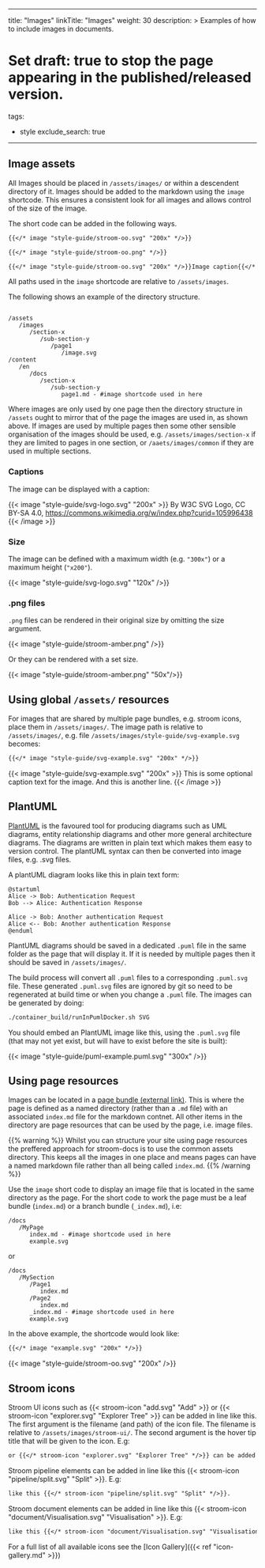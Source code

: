 
---
title: "Images"
linkTitle: "Images"
weight: 30
description: >
  Examples of how to include images in documents.
# Set draft: true to stop the page appearing in the published/released version.
tags:
  - style
exclude_search: true

---

## Image assets

All Images should be placed in `/assets/images/` or within a descendent directory of it.
Images should be added to the markdown using the `image` shortcode.
This ensures a consistent look for all images and allows control of the size of the image.

The short code can be added in the following ways.

```markdown
{{</* image "style-guide/stroom-oo.svg" "200x" */>}}

{{</* image "style-guide/stroom-oo.png" */>}}

{{</* image "style-guide/stroom-oo.svg" "200x" */>}}Image caption{{</* /image */>}}
```

All paths used in the `image` shortcode are relative to `/assets/images`.

The following shows an example of the directory structure.

```text

/assets
   /images
      /section-x
         /sub-section-y
            /page1
               /image.svg
/content
   /en
      /docs
         /section-x
            /sub-section-y
               page1.md - #image shortcode used in here
```

Where images are only used by one page then the directory structure in `/assets` ought to mirror that of the page the images are used in, as shown above.
If images are used by multiple pages then some other sensible organisation of the images should be used, e.g. `/assets/images/section-x` if they are limited to pages in one section, or `/aaets/images/common` if they are used in multiple sections.


### Captions

The image can be displayed with a caption:

{{< image "style-guide/svg-logo.svg" "200x" >}}
By W3C SVG Logo, CC BY-SA 4.0, https://commons.wikimedia.org/w/index.php?curid=105996438
{{< /image >}}


### Size

The image can be defined with a maximum width (e.g. `"300x"`) or a maximum height (`"x200"`).

{{< image "style-guide/svg-logo.svg" "120x" />}}

### .png files

`.png` files can be rendered in their original size by omitting the size argument.

{{< image "style-guide/stroom-amber.png" />}}

Or they can be rendered with a set size.

{{< image "style-guide/stroom-amber.png" "50x"/>}}


## Using global `/assets/` resources

For images that are shared by multiple page bundles, e.g. stroom icons, place them in `/assets/images/`.
The image path is relative to `/assets/images/`, e.g. file  `/assets/images/style-guide/svg-example.svg` becomes:

```markdown
{{</* image "style-guide/svg-example.svg" "200x" */>}}
```

{{< image "style-guide/svg-example.svg" "200x" >}}
This is some optional caption text for the image.
And this is another line.
{{< /image >}}


## PlantUML

[PlantUML](https://plantuml.com) is the favoured tool for producing diagrams such as UML diagrams, entity relationship diagrams and other more general architecture diagrams.
The diagrams are written in plain text which makes them easy to version control.
The plantUML syntax can then be converted into image files, e.g. .svg files.

A plantUML diagram looks like this in plain text form:

```plantuml
@startuml
Alice -> Bob: Authentication Request
Bob --> Alice: Authentication Response

Alice -> Bob: Another authentication Request
Alice <-- Bob: Another authentication Response
@enduml
```

PlantUML diagrams should be saved in a dedicated `.puml` file in the same folder as the page that will display it.
If it is needed by multiple pages then it should be saved in `/assets/images/`.

The build process will convert all `.puml` files to a corresponding `.puml.svg` file.
These generated `.puml.svg` files are ignored by git so need to be regenerated at build time or when you change a `.puml` file.
The images can be generated by doing:

```bash
./container_build/runInPumlDocker.sh SVG
```

You should embed an PlantUML image like this, using the `.puml.svg` file (that may not yet exist, but will have to exist before the site is built):

{{< image "style-guide/puml-example.puml.svg" "300x" />}}


## Using page resources

Images can be located in a [page bundle (external link)](https://gohugo.io/content-management/page-bundles/).
This is where the page is defined as a named directory (rather than a `.md` file) with an associated `index.md` file for the markdown contnet.
All other items in the directory are page resources that can be used by the page, i.e. image files.

{{% warning %}}
Whilst you can structure your site using page resources the preffered approach for stroom-docs is to use the common assets directory.
This keeps all the images in one place and means pages can have a named markdown file rather than all being called `index.md`.
{{% /warning %}}

Use the `image` short code to display an image file that is located in the same directory as the page.
For the short code to work the page must be a leaf bundle (`index.md`) or a branch bundle (`_index.md`), i.e:

```text
/docs
   /MyPage
      index.md - #image shortcode used in here
      example.svg
```

or 

```text
/docs
   /MySection
      /Page1
         index.md
      /Page2
         index.md
      _index.md - #image shortcode used in here
      example.svg
```

In the above example, the shortcode would look like:

```markdown
{{</* image "example.svg" "200x" */>}}
```

{{< image "style-guide/stroom-oo.svg" "200x" />}}


## Stroom icons

Stroom UI icons such as {{< stroom-icon "add.svg" "Add" >}} or {{< stroom-icon "explorer.svg" "Explorer Tree" >}} can be added in line like this.
The first argument is the filename (and path) of the icon file.
The filename is relative to `/assets/images/stroom-ui/`.
The second argument is the hover tip title that will be given to the icon.
E.g:

```markdown
or {{</* stroom-icon "explorer.svg" "Explorer Tree" */>}} can be added in line like this.
```

Stroom pipeline elements can be added in line like this {{< stroom-icon "pipeline/split.svg" "Split" >}}.
E.g:

```markdown
like this {{</* stroom-icon "pipeline/split.svg" "Split" */>}}.
```

Stroom document elements can be added in line like this {{< stroom-icon "document/Visualisation.svg" "Visualisation" >}}.
E.g:

```markdown
like this {{</* stroom-icon "document/Visualisation.svg" "Visualisation" */>}}.
```

For a full list of all available icons see the [Icon Gallery]({{< ref "icon-gallery.md" >}})
